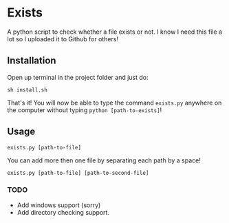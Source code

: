 # Exists
A python script to check whether a file exists or not. I know I need this file a lot so I uploaded it to Github for others!

## Installation
Open up terminal in the project folder and just do:

```sh install.sh```

That's it! You will now be able to type the command `exists.py` anywhere on the computer without typing `python [path-to-exists]`!

## Usage

`exists.py [path-to-file]`

You can add more then one file by separating each path by a space!

`exists.py [path-to-file] [path-to-second-file]`


### TODO

- Add windows support (sorry)
- Add directory checking support.
